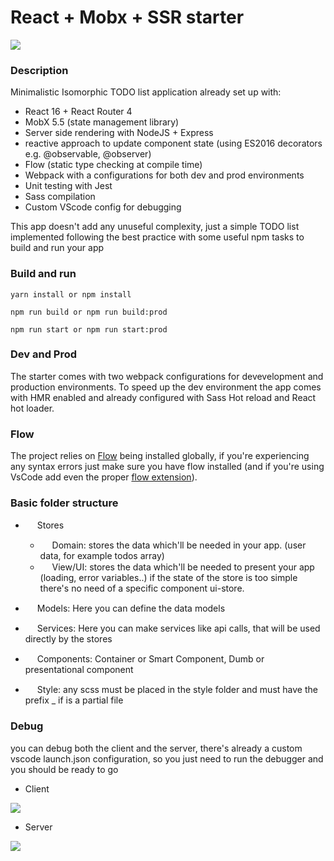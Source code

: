 # React + Mobx + SSR starter
<img src="https://i.imgur.com/qaenr60.gif" />

### Description

Minimalistic Isomorphic TODO list application already set up with:
- React 16 + React Router 4
- MobX 5.5 (state management library)
- Server side rendering with NodeJS + Express
- reactive approach to update component state (using ES2016 decorators e.g. @observable, @observer)
- Flow (static type checking at compile time)
- Webpack with a configurations for both dev and prod environments
- Unit testing with Jest
- Sass compilation
- Custom VScode config for debugging

This app doesn't add any unuseful complexity, just a simple TODO list implemented following the best practice with some useful npm tasks to build and run your app

### Build and run


```
yarn install or npm install 
```


```
npm run build or npm run build:prod
```


```
npm run start or npm run start:prod
```

### Dev and Prod
The starter comes with two webpack configurations for devevelopment and production environments.
To speed up the dev environment the app comes with HMR enabled and already configured with Sass Hot reload and React hot loader.


### Flow
The project relies on <a href="https://github.com/flowtype/flow-bin#readme">Flow</a> being installed globally, if you're experiencing any syntax errors just make sure you have flow installed (and if you're using VsCode add even the proper <a href="https://github.com/flowtype/flow-for-vscode">flow extension</a>).

### Basic folder structure

- <img src="http://icons.iconarchive.com/icons/dtafalonso/yosemite-flat/256/Folder-icon.png" width="15" /> Stores
   * <img src="http://icons.iconarchive.com/icons/dtafalonso/yosemite-flat/256/Folder-icon.png" width="15" /> Domain:
       stores the data which'll be needed in your app. (user data, for example todos array)
   * <img src="http://icons.iconarchive.com/icons/dtafalonso/yosemite-flat/256/Folder-icon.png" width="15" /> View/UI:
       stores the data which'll be needed to present your app (loading, error variables..)
       if the state of the store is too simple there's no need of a specific component ui-store.

- <img src="http://icons.iconarchive.com/icons/dtafalonso/yosemite-flat/256/Folder-icon.png" width="15" /> Models: Here you can define the data models

- <img src="http://icons.iconarchive.com/icons/dtafalonso/yosemite-flat/256/Folder-icon.png" width="15" /> Services: Here you can make services like api calls, that will be used directly by the stores

- <img src="http://icons.iconarchive.com/icons/dtafalonso/yosemite-flat/256/Folder-icon.png" width="15" /> Components: Container or Smart Component, Dumb or presentational component

- <img src="http://icons.iconarchive.com/icons/dtafalonso/yosemite-flat/256/Folder-icon.png" width="15" /> Style: any scss must be placed in the style folder and must have the prefix _ if is a partial file


### Debug
you can debug both the client and the server, there's already a custom vscode launch.json configuration, so you just need to run the debugger and you should be ready to go

- Client

<img src="https://i.imgur.com/Yz28YRS.gif" />

- Server

<img src="https://i.imgur.com/Bm39QxR.gif" />
